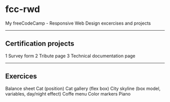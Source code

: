 # fcc-rwd
My freeCodeCamp - Responsive Web Design excercises and projects

----------------------
Certification projects
----------------------
1 Survey form
2 Tribute page
3 Technical documentation page

----------
Exercices
----------
Balance sheet
Cat (position)
Cat gallery (flex box)
City skyline (box model, variables, day/night effect)
Coffe menu
Color markers
Piano




